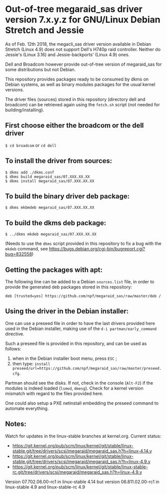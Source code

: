 Out-of-tree megaraid_sas driver version 7.x.y.z for GNU/Linux Debian Stretch and Jessie
=======================================================================================

As of Feb. 12th 2018, the megacli_sas driver version available in Debian Stretch (Linux 4.9) does not support Dell's H740p raid controller. Neither do Jessie's (Linux 3.16) and Jessie-backports' (Linux 4.9) ones.

Dell and Broadcom however provide out-of-tree version of megaraid_sas for some distributions but not Debian.

This repository provides packages ready to be consumed by dkms on Debian systems, as well as binary modules packages for the usual kernel versions.
 
The driver files (sources) stored in this repository (directory dell and broadcom) can be retrieved again using the `fetch.sh` script (not needed for building/installing).

First choose either the broadcom or the dell driver
---------------------------------------------------

`$ cd broadcom` or `cd dell`

To install the driver from sources:
-----------------------------------
```
$ dkms add ./dkms.conf
$ dkms build megaraid_sas/07.XXX.XX.XX
$ dkms install megaraid_sas/07.XXX.XX.XX
```

To build the binary driver deb package:
---------------------------------------
```
$ dkms mkbmdeb megaraid_sas/07.XXX.XX.XX
```

To build the dkms deb package:
------------------------------
```
$ ../dkms mkdeb megaraid_sas/07.XXX.XX.XX
```
(Needs to use the `dkms` script provided in this repository to fix a bug with the `mkdeb` command, see https://bugs.debian.org/cgi-bin/bugreport.cgi?bug=832558)


Getting the packages with apt:
------------------------------

The following line can be added to a Debian `sources.list` file, in order to provide the generated deb packages stored in this repository:

```
deb [trusted=yes] https://github.com/npf/megaraid_sas/raw/master/deb /
```

Using the driver in the Debian installer:
-----------------------------------------
One can use a preseed file in order to have the last drivers provided here used in the Debian installer, making use of the `d-i partman/early_command` directive.

Such a preseed file is provided in this repository, and can be used as follows:
1. when in the Debian installer boot menu, press `ESC` ;
2. then type: `install preseed/url=https://github.com/npf/megaraid_sas/raw/master/preseed.cfg`.

Partman should see the disks. If not, check in the console (`Alt-F2`) if the modules is indeed loaded (`lsmod`, `dmesg`). Check for a kernel version mismatch with regard to the files provided here.

One could also setup a PXE netinstall embedding the preseed command to automate everything.

Notes:
------
Watch for updates in the linux-stable branches at kernel.org. Current status:

- https://git.kernel.org/pub/scm/linux/kernel/git/stable/linux-stable.git/tree/drivers/scsi/megaraid/megaraid_sas.h?h=linux-4.14.y
- https://git.kernel.org/pub/scm/linux/kernel/git/stable/linux-stable.git/tree/drivers/scsi/megaraid/megaraid_sas.h?h=linux-4.9.y
- https://git.kernel.org/pub/scm/linux/kernel/git/stable/linux-stable-rc.git/tree/drivers/scsi/megaraid/megaraid_sas.h?h=linux-4.9.y

Version 07.702.06.00-rc1 in linux-stable 4.14 but version 06.811.02.00-rc1 in linux-stable 4.9 and linux-stable-rc 4.9
